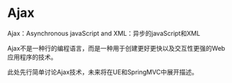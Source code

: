 # Ajax

Ajax：Asynchronous javaScript and XML：异步的javaScript和XML

Ajax不是一种行的编程语言，而是一种用于创建更好更快以及交互性更强的Web应用程序的技术。

此处先行简单讨论Ajax技术，未来将在UE和SpringMVC中展开描述。